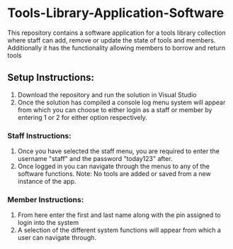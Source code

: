 # Tools-Library-Application-Software

This repository contains a software application for a tools library collection where staff can add, remove or update the state of tools and members. Additionally it has the functionality allowing members to borrow and return tools

## Setup Instructions:
1. Download the repository and run the solution in Visual Studio
2. Once the solution has compiled a console log menu system will appear from which you can choose to either login as a staff or member by entering 1 or 2 for either option respectively.

### Staff Instructions:
1. Once you have selected the staff menu, you are required to enter the username "staff" and the password "today123" after.
2. Once logged in you can navigate through the menus to any of the software functions. 
Note: No tools are added or saved from a new instance of the app.

### Member Instructions:
1. From here enter the first and last name along with the pin assigned to login into the system
2. A selection of the different system functions will appear from which a user can navigate through.
